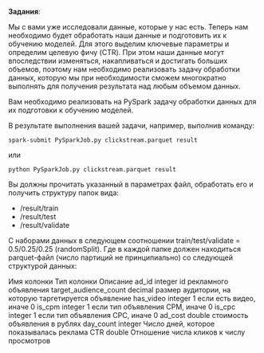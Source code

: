 **Задания**:

Мы с вами уже исследовали данные, которые у нас есть.
Теперь нам необходимо будет обработать наши данные и подготовить их к обучению моделей.
Для этого выделим ключевые параметры и определим целевую фичу (CTR).
При этом наши данные могут впоследствии изменяться, накапливаться и достигать больших объемов, поэтому нам необходимо реализовать задачу обработки данных, которую мы при необходимости сможем многократно выполнять для получения результата над любым объемом данных.

Вам необходимо реализовать на PySpark задачу обработки данных для их подготовки к обучению моделей.

В результате выполнения вашей задачи, например, выполнив команду:

```
spark-submit PySparkJob.py clickstream.parquet result
```

или 

```
python PySparkJob.py clickstream.parquet result
```

Вы должны прочитать указанный в параметрах файл, обработать его и получить структуру папок вида:

-    /result/train
-    /result/test
-    /result/validate

С наборами данных в следующем соотношении train/test/validate = 0.5/0.25/0.25 (randomSplit).
Где в каждой папке должен находиться parquet-файл (число партиций не принципиально) со следующей структурой данных:

Имя колонки 	Тип колонки 	Описание
ad_id 	integer 	id рекламного объявления
target_audience_count 	decimal 	размер аудитории, на которую таргетируется объявление
has_video 	integer 	1 если есть видео, иначе 0
is_cpm 	integer 	1 если тип объявления CPM, иначе 0
is_cpc 	integer 	1 если тип объявления CPC, иначе 0
ad_cost 	double 	стоимость объявления в рублях
day_count 	integer 	Число дней, которое показывалась реклама
CTR 	double 	Отношение числа кликов к числу просмотров

